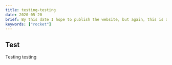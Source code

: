 ```yaml
---
title: testing-testing
date: 2020-05-20
brief: By this date I hope to publish the website, but again, this is a test
keywords: ["rocket"]
---
```


## Test

Testing testing
